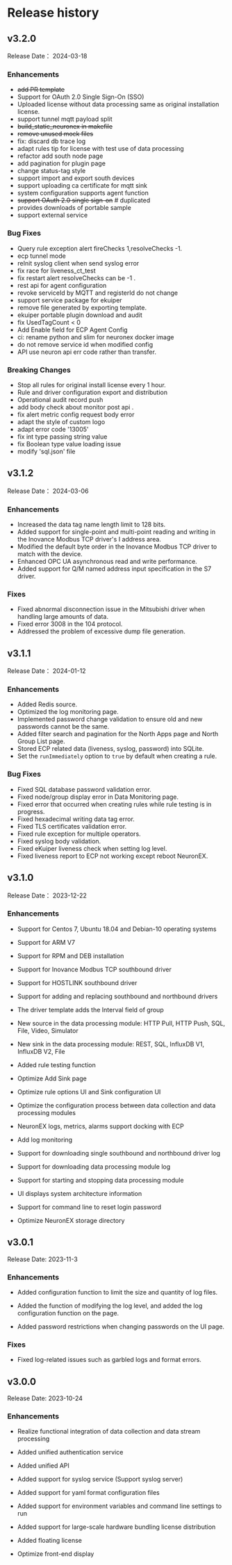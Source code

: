 # Release history

## v3.2.0

Release Date： 2024-03-18

### Enhancements

- ~~add PR template~~
- Support for OAuth 2.0 Single Sign-On (SSO)
- Uploaded license without data processing same as original installation license.
- support tunnel mqtt payload split
- ~~build_static_neuronex in makefile~~
- ~~remove unused mock files~~
- fix: discard db trace log
- adapt rules tip for license with test use of data processing
- refactor add south node page
- add pagination for plugin page
- change status-tag style
- support import and export south devices
- support uploading ca certificate for mqtt sink
- system configuration supports agent function
- ~~support OAuth 2.0 single sign-on~~ # duplicated
- provides downloads of portable sample
- support external service

### Bug Fixes

- Query rule exception alert fireChecks 1,resolveChecks -1.
- ecp tunnel mode
- reInit syslog client when send syslog error
- fix race for liveness_ct_test
- fix restart alert resolveChecks can be -1 .
- rest api for agent configuration
- revoke serviceId by MQTT and registerId do not change
- support service package for ekuiper
- remove file generated by exporting template.
- ekuiper portable plugin download and audit
- fix UsedTagCount < 0
- Add Enable field for ECP Agent Config
- ci: rename python and slim for neuronex docker image
- do not remove service id when modified config
- API use neuron api err code rather than transfer.

### Breaking Changes

- Stop all rules for original install license every 1 hour.
- Rule and driver configuration export and distribution
- Operational audit record push
- add body check about monitor post api .
- fix alert metric config request body error
- adapt the style of custom logo
- adapt error code '13005'
- fix int type passing string value
- fix Boolean type value loading issue
- modify 'sql.json' file


## v3.1.2

Release Date： 2024-03-06

### Enhancements
- Increased the data tag name length limit to 128 bits.
- Added support for single-point and multi-point reading and writing in the Inovance Modbus TCP driver's I address area.
- Modified the default byte order in the Inovance Modbus TCP driver to match with the device.
- Enhanced OPC UA asynchronous read and write performance.
- Added support for Q/M named address input specification in the S7 driver.

### Fixes
- Fixed abnormal disconnection issue in the Mitsubishi driver when handling large amounts of data.
- Fixed error 3008 in the 104 protocol.
- Addressed the problem of excessive dump file generation.


## v3.1.1

Release Date： 2024-01-12

### Enhancements

- Added Redis source.
- Optimized the log monitoring page.
- Implemented password change validation to ensure old and new passwords cannot be the same.
- Added filter search and pagination for the North Apps page and North Group List page.
- Stored ECP related data (liveness, syslog, password) into SQLite.
- Set the `runImmediately` option to `true` by default when creating a rule.

### Bug Fixes

- Fixed SQL database password validation error.
- Fixed node/group display error in Data Monitoring page.
- Fixed error that occurred when creating rules while rule testing is in progress.
- Fixed hexadecimal writing data tag error.
- Fixed TLS certificates validation error.
- Fixed rule exception for multiple operators.
- Fixed syslog body validation.
- Fixed eKuiper liveness check when setting log level.
- Fixed liveness report to ECP not working except reboot NeuronEX.



## v3.1.0

Release Date： 2023-12-22

### Enhancements
- Support for Centos 7, Ubuntu 18.04 and Debian-10 operating systems

- Support for ARM V7

- Support for RPM and DEB installation

- Support for Inovance Modbus TCP southbound driver

- Support for HOSTLINK southbound driver

- Support for adding and replacing southbound and northbound drivers

- The driver template adds the Interval field of group

- New source in the data processing module: HTTP Pull, HTTP Push, SQL, File, Video, Simulator

- New sink in the data processing module: REST, SQL, InfluxDB V1, InfluxDB V2, File

- Added rule testing function

- Optimize Add Sink page

- Optimize rule options UI and Sink configuration UI

- Optimize the configuration process between data collection and data processing modules

- NeuronEX logs, metrics, alarms support docking with ECP

- Add log monitoring 

- Support for downloading single southbound and northbound driver log

- Support for downloading data processing module log

- Support for starting and stopping data processing module

- UI displays system architecture information

- Support for command line to reset login password

- Optimize NeuronEX storage directory


## v3.0.1

Release Date: 2023-11-3

### Enhancements

- Added configuration function to limit the size and quantity of log files.

- Added the function of modifying the log level, and added the log configuration function on the page.

- Added password restrictions when changing passwords on the UI page.


### Fixes

- Fixed log-related issues such as garbled logs and format errors.



## v3.0.0

Release Date: 2023-10-24

### Enhancements

- Realize functional integration of data collection and data stream processing

- Added unified authentication service

- Added unified API

- Added support for syslog service (Support syslog server)

- Added support for yaml format configuration files

- Added support for environment variables and command line settings to run

- Added support for large-scale hardware bundling license distribution

- Added floating license

- Optimize front-end display


